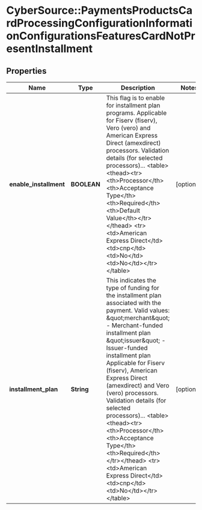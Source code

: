 # CyberSource::PaymentsProductsCardProcessingConfigurationInformationConfigurationsFeaturesCardNotPresentInstallment

## Properties
Name | Type | Description | Notes
------------ | ------------- | ------------- | -------------
**enable_installment** | **BOOLEAN** | This flag is to enable for installment plan programs. Applicable for Fiserv (fiserv), Vero (vero) and American Express Direct (amexdirect) processors.  Validation details (for selected processors)...  &lt;table&gt; &lt;thead&gt;&lt;tr&gt;&lt;th&gt;Processor&lt;/th&gt;&lt;th&gt;Acceptance Type&lt;/th&gt;&lt;th&gt;Required&lt;/th&gt;&lt;th&gt;Default Value&lt;/th&gt;&lt;/tr&gt;&lt;/thead&gt; &lt;tr&gt;&lt;td&gt;American Express Direct&lt;/td&gt;&lt;td&gt;cnp&lt;/td&gt;&lt;td&gt;No&lt;/td&gt;&lt;td&gt;No&lt;/td&gt;&lt;/tr&gt; &lt;/table&gt;  | [optional] 
**installment_plan** | **String** | This indicates the type of funding for the installment plan associated with the payment.  Valid values: \&quot;merchant\&quot; - Merchant-funded installment plan \&quot;issuer\&quot; - Issuer-funded installment plan  Applicable for Fiserv (fiserv), American Express Direct (amexdirect) and Vero (vero) processors.  Validation details (for selected processors)...  &lt;table&gt; &lt;thead&gt;&lt;tr&gt;&lt;th&gt;Processor&lt;/th&gt;&lt;th&gt;Acceptance Type&lt;/th&gt;&lt;th&gt;Required&lt;/th&gt;&lt;/tr&gt;&lt;/thead&gt; &lt;tr&gt;&lt;td&gt;American Express Direct&lt;/td&gt;&lt;td&gt;cnp&lt;/td&gt;&lt;td&gt;No&lt;/td&gt;&lt;/tr&gt; &lt;/table&gt;  | [optional] 


